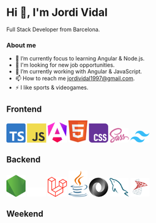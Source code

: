 # Hi 👋, I'm Jordi Vidal

Full Stack Developer from Barcelona.

<h3>About me</h3>

- 🎯 I’m currently focus to learning Angular & Node.js.
- 👯 I'm looking for new job opportunities.
- 🤝 I’m currently working with Angular & JavaScript.
- 📫 How to reach me jordividal1997@gmail.com.
- ⚡ I like sports & videogames.

## Frontend

<p align="left">
  <img src="https://github.com/JordiiVidal/JordiiVidal/blob/master/assets/frontend/typescript.svg?raw=true" alt="TypeScript" width="50"/>
  <img src="https://github.com/JordiiVidal/JordiiVidal/blob/master/assets/frontend/javascript.svg?raw=true" alt="JavaScript" width="50"/>
  <img src="https://github.com/JordiiVidal/JordiiVidal/blob/master/assets/frontend/angular.svg?raw=true" alt="Angular" width="50"/>
  <img src="https://github.com/JordiiVidal/JordiiVidal/blob/master/assets/frontend/html5.svg?raw=true" alt="HTML" width="50"/>
  <img src="https://github.com/JordiiVidal/JordiiVidal/blob/master/assets/frontend/css.svg?raw=true" alt="CSS" width="50"/>
  <img src="https://github.com/JordiiVidal/JordiiVidal/blob/master/assets/frontend/sass.svg?raw=true" alt="SASS" width="50"/>
  <img src="https://github.com/JordiiVidal/JordiiVidal/blob/master/assets/frontend/tailwindcss.svg?raw=true" alt="Tailwind" width="50"/>
</p>

## Backend

<p align="left">
  <img src="https://github.com/JordiiVidal/JordiiVidal/blob/master/assets/backend/nodejs.svg?raw=true" alt="NodeJS" width="50"/>
  <img src="https://github.com/JordiiVidal/JordiiVidal/blob/master/assets/backend/php.svg?raw=true" alt="PHP" width="50"/>
  <img src="https://github.com/JordiiVidal/JordiiVidal/blob/master/assets/backend/laravel.svg?raw=true" alt="Laravel" width="50"/>
  <img src="https://github.com/JordiiVidal/JordiiVidal/blob/master/assets/backend/java.svg?raw=true" alt="Java" width="50"/>
  <img src="https://github.com/JordiiVidal/JordiiVidal/blob/master/assets/backend/json.svg?raw=true" alt="JSON" width="50"/>
  <img src="https://github.com/JordiiVidal/JordiiVidal/blob/master/assets/backend/mysql.svg?raw=true" alt="MySQL" width="50"/>
  <img src="https://github.com/JordiiVidal/JordiiVidal/blob/master/assets/backend/sql-server.svg?raw=true" alt="SQL" width="50"/>
</p>

## Weekend
